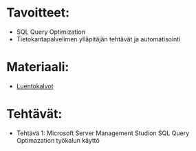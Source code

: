 # Tavoitteet:

- SQL Query Optimization
- Tietokantapalvelimen ylläpitäjän tehtävät ja automatisointi


# Materiaali: 

- [ Luentokalvot ]()

# Tehtävät:   

- Tehtävä 1: Microsoft Server Management Studion SQL Query Optimazation työkalun käyttö